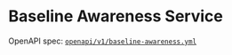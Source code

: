 # Baseline Awareness Service

OpenAPI spec: [`openapi/v1/baseline-awareness.yml`](../../openapi/v1/baseline-awareness.yml)

